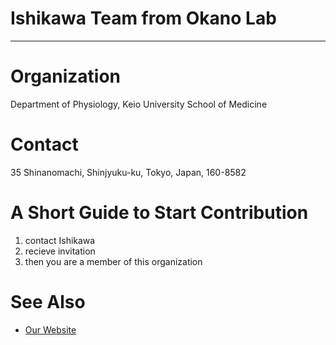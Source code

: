 # Ishikawa Team from Okano Lab
---
# Organization
Department of Physiology, Keio University School of Medicine

# Contact
35 Shinanomachi, Shinjyuku-ku, Tokyo, Japan, 160-8582

# A Short Guide to Start Contribution
1. contact Ishikawa
2. recieve invitation
3. then you are a member of this organization

# See Also
- [Our Website](http://www.okano-lab.com/)
